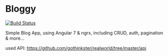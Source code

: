 # Bloggy

[![Build Status](https://travis-ci.org/Vladk2/Bloggy.svg?branch=master)](https://travis-ci.org/Vladk2/Bloggy)

Simple Blog App, using Angular 7 &amp; ngrx, including CRUD, auth, pagination &amp; more...  

used API: https://github.com/gothinkster/realworld/tree/master/api
